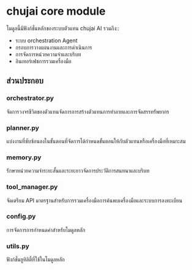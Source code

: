 # chujai core module

โมดูลนี้มีฟังก์ชั่นหลักของระบบตัวแทน chujai AI รวมถึง::

- ระบบ orchestration Agent
- กรอบการวางแผนงานและการดำเนินการ
- การจัดการหน่วยความจำและบริบท
- อินเทอร์เฟซการรวมเครื่องมือ

## ส่วนประกอบ

### orchestrator.py
จัดการวงจรชีวิตของตัวแทนจัดการการสร้างตัวแทนการทำลายและการจัดสรรทรัพยากร

### planner.py
แบ่งงานที่ซับซ้อนลงในขั้นตอนที่จัดการได้กำหนดขั้นตอนให้กับตัวแทนหรือเครื่องมือที่เหมาะสม

### memory.py
รักษาหน่วยความจำระยะสั้นและระยะยาวจัดการประวัติการสนทนาและบริบท

### tool_manager.py
จัดเตรียม API มาตรฐานสำหรับการรวมเครื่องมือการค้นพบเครื่องมือและระบบการลงทะเบียน

### config.py
การจัดการการกำหนดค่าสำหรับโมดูลหลัก

### utils.py
ฟังก์ชั่นยูทิลิตี้ที่ใช้ในโมดูลหลัก